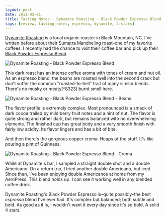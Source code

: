 ```yaml
---
layout: post
date: 2011-03-01
title: Tasting Notes - Dynamite Roasting - Black Powder Espresso Blend
tags: [review, tasting-notes, espresso, dynamite, 4-stars]
---
```

[Dynamite Roasting][1] is a local organic roaster in Black Mountain, NC. I've written before about their Sumatra Mandheling roast–one of my favorite coffees. I recently had the chance to visit their coffee bar and pick up their [Black Powder Espresso Blend][2].

![Dynamite Roasting - Black Powder Espresso Blend][img1]

This dark roast has an intense coffee aroma with tones of cream and nut oil. As an espresso blend, the beans are roasted well into the second crack but don't suffer the common "roasted-to-hell" trait of many similar blends. There's no musky or meaty[^8323] burnt smell here.

![Dynamite Roasting - Black Powder Espresso Blend - Beans][img2]

The flavor profile is extremely complex. Most pronounced is a smack of dark cocoa trailed by mild berry fruit notes and a hint of nut. The flavor is quite strong and rather dark, but remains balanced with no overwhelming elements. The finished cup has great body and a very smooth finish with fairly low acidity. Its flavor lingers and has a bit of bite.

And then there's the gorgeous copper crema. Heaps of the stuff. It's like pouring a pint of Guinness.

![Dynamite Roasting - Black Powder Espresso Blend - Crema][img3]

While at Dynamite's bar, I sampled a straight double shot and a double Americano. On a return trip, I tried another double Americano, but iced. Since then, I've been enjoying double Americanos at home from my AeroPress. This blend holds up. I can see it working well in any blended coffee drink.

Dynamite Roasting's Black Powder Espresso is–quite possibly–the best _espresso_ blend I've ever had. It's complex but balanced; both subtle and bold. As good as it is, I wouldn't want it every day since it's so bold. A solid 4 stars.

[1]: http://www.dynamiteroasting.com/
[2]: http://www.dynamiteroasting.com/onlinestore.html
[img1]: http://coffeecomrade.com/photos/tasting_-dynamite_-black-powder/dynamite-black-powder-bag.jpg
[img2]: http://coffeecomrade.com/photos/tasting_-dynamite_-black-powder/dynamite-black-powder-beans.jpg
[img3]: http://coffeecomrade.com/photos/tasting_-dynamite_-black-powder/dynamite-black-powder-crema.jpg

[^1]: Yes, over-roasted beans smell like meat. Baconesque, but in a bad way.